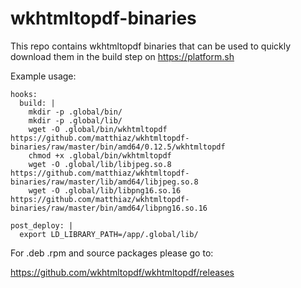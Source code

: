 # wkhtmltopdf-binaries

This repo contains wkhtmltopdf binaries that can be used to quickly download them in the build step on https://platform.sh

Example usage:
```
hooks:
  build: |
    mkdir -p .global/bin/
    mkdir -p .global/lib/
    wget -O .global/bin/wkhtmltopdf https://github.com/matthiaz/wkhtmltopdf-binaries/raw/master/bin/amd64/0.12.5/wkhtmltopdf
    chmod +x .global/bin/wkhtmltopdf
    wget -O .global/lib/libjpeg.so.8 https://github.com/matthiaz/wkhtmltopdf-binaries/raw/master/lib/amd64/libjpeg.so.8
    wget -O .global/lib/libpng16.so.16 https://github.com/matthiaz/wkhtmltopdf-binaries/raw/master/bin/amd64/libpng16.so.16
    
post_deploy: |
  export LD_LIBRARY_PATH=/app/.global/lib/
```

For .deb .rpm and source packages please go to: 

https://github.com/wkhtmltopdf/wkhtmltopdf/releases
